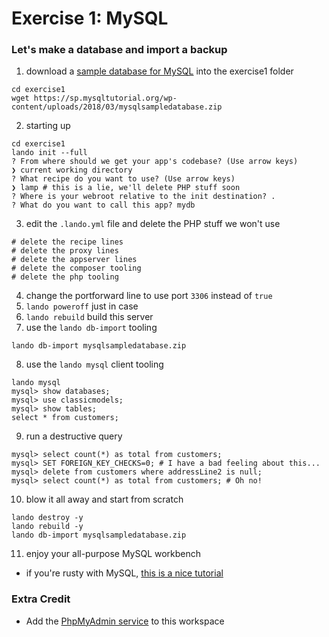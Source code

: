 # Exercise 1: MySQL
### Let's make a database and import a backup

1. download a [sample database for MySQL](https://sp.mysqltutorial.org/wp-content/uploads/2018/03/mysqlsampledatabase.zip) into the exercise1 folder
```
cd exercise1 
wget https://sp.mysqltutorial.org/wp-content/uploads/2018/03/mysqlsampledatabase.zip
```
2. starting up
```
cd exercise1
lando init --full
? From where should we get your app's codebase? (Use arrow keys)
❯ current working directory
? What recipe do you want to use? (Use arrow keys)
❯ lamp # this is a lie, we'll delete PHP stuff soon
? Where is your webroot relative to the init destination? .
? What do you want to call this app? mydb
```
3. edit the `.lando.yml` file and delete the PHP stuff we won't use
```
# delete the recipe lines
# delete the proxy lines
# delete the appserver lines
# delete the composer tooling
# delete the php tooling
```
4. change the portforward line to use port `3306` instead of `true`
5. `lando poweroff` just in case
6. `lando rebuild` build this server
7. use the `lando db-import` tooling
```
lando db-import mysqlsampledatabase.zip
```
8. use the `lando mysql` client tooling
```
lando mysql
mysql> show databases;
mysql> use classicmodels;
mysql> show tables;
select * from customers;
```
9. run a destructive query
```
mysql> select count(*) as total from customers;
mysql> SET FOREIGN_KEY_CHECKS=0; # I have a bad feeling about this...
mysql> delete from customers where addressLine2 is null;
mysql> select count(*) as total from customers; # Oh no!
```
10. blow it all away and start from scratch
```
lando destroy -y
lando rebuild -y
lando db-import mysqlsampledatabase.zip
```
11. enjoy your all-purpose MySQL workbench
  - if you're rusty with MySQL, [this is a nice tutorial](https://www.mysqltutorial.org/getting-started-with-mysql/)

### Extra Credit
* Add the [PhpMyAdmin service](https://docs.lando.dev/config/phpmyadmin.html) to this workspace
